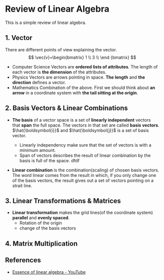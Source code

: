 # Review of Linear Algebra  

This is a simple review of linear algebra.

## 1. Vector

There are different points of view explaining the vector.  
$$ \vec{v}=\begin{bmatrix} 1 \\ 3 \\ \end {bmatrix} $$

- Computer Science
   Vectors are **ordered lists of attributes**. The length of each vector is **the dimension** of the attributes.
- Physics
   Vectors are arrows pointing in space. **The length** and **the direction** defines a vector.
- Mathematics
   Combination of the above. First we should think about **an arrow** in a coordinate  system with **the tail sitting at the origin**.

## 2. Basis Vectors & Linear Combinations

- **The basis** of a vector space is a set of **linearly independent** vectors that **span** the full space. The vectors in that set are called **basis vectors**.  
  $\hat{\boldsymbol{i}}$ and $\hat{\boldsymbol{j}}$ is a set of basis vector.
  - Linearly independency make sure that the set of vectors is with a minimum amount.
  - Span of vectors describes the result of linear combination by the basis is full of the space.
  dfdf

- **Linear combination** is the combination(scaling) of chosen basis vectors. The word linear comes from the result in which, if you only change one of the basis vectors, the result gives out a set of vectors pointing on a strait line.

## 3. Linear Transformations & Matrices

- **Linear transformation** makes the grid lines(of the coordinate system) **parallel** and **evenly spaced**.
  - Rotation of the origin
  - change of the basis vectors

## 4. Matrix Multiplication

## References

- [Essence of linear algebra - YouTube](https://www.youtube.com/playlist?list=PLZHQObOWTQDPD3MizzM2xVFitgF8hE_ab)
